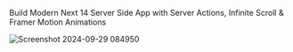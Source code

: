 Build Modern Next 14 Server Side App with Server Actions, Infinite Scroll & Framer Motion Animations

![Screenshot 2024-09-29 084950](https://github.com/user-attachments/assets/230fc2fe-6113-4152-a6af-d05f65b06e7f)


 
 
